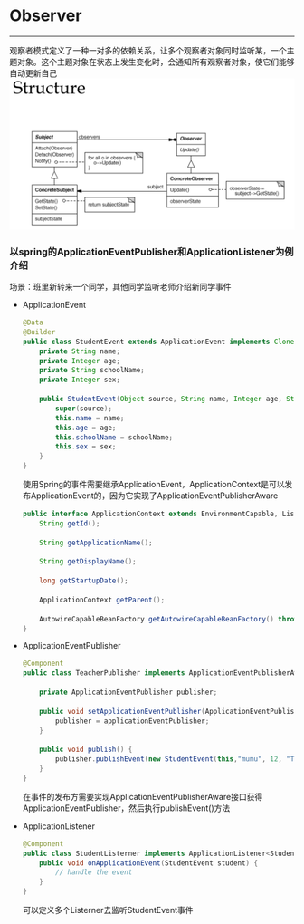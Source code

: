 # Observer
---
观察者模式定义了一种一对多的依赖关系，让多个观察者对象同时监听某，一个主题对象。这个主题对象在状态上发生变化时，会通知所有观察者对象，使它们能够自动更新自己
![Template](../../picture/designpattern/observer.png)
### 以spring的ApplicationEventPublisher和ApplicationListener为例介绍
场景：班里新转来一个同学，其他同学监听老师介绍新同学事件

- ApplicationEvent
    ```java
    @Data
    @Builder
    public class StudentEvent extends ApplicationEvent implements Cloneable {
        private String name;
        private Integer age;
        private String schoolName;
        private Integer sex;

        public StudentEvent(Object source, String name, Integer age, String schoolName, Integer sex) {
            super(source);
            this.name = name;
            this.age = age;
            this.schoolName = schoolName;
            this.sex = sex;
        }
    }
    ```
    使用Spring的事件需要继承ApplicationEvent，ApplicationContext是可以发布ApplicationEvent的，因为它实现了ApplicationEventPublisherAware
    ```java
    public interface ApplicationContext extends EnvironmentCapable, ListableBeanFactory, HierarchicalBeanFactory, MessageSource, ApplicationEventPublisher, ResourcePatternResolver {
        String getId();

        String getApplicationName();

        String getDisplayName();

        long getStartupDate();

        ApplicationContext getParent();

        AutowireCapableBeanFactory getAutowireCapableBeanFactory() throws IllegalStateException;
    }
    ```
- ApplicationEventPublisher
    ```java
    @Component
    public class TeacherPublisher implements ApplicationEventPublisherAware {

        private ApplicationEventPublisher publisher;

        public void setApplicationEventPublisher(ApplicationEventPublisher applicationEventPublisher) {
            publisher = applicationEventPublisher;
        }

        public void publish() {
            publisher.publishEvent(new StudentEvent(this,"mumu", 12, "Tsinghua", 0 ));
        }
    }
    ```
    在事件的发布方需要实现ApplicationEventPublisherAware接口获得ApplicationEventPublisher，然后执行publishEvent()方法

- ApplicationListener
    ```java
    @Component
    public class StudentListerner implements ApplicationListener<StudentEvent> {
        public void onApplicationEvent(StudentEvent student) {
            // handle the event
        }
    }
    ```
    可以定义多个Listerner去监听StudentEvent事件
